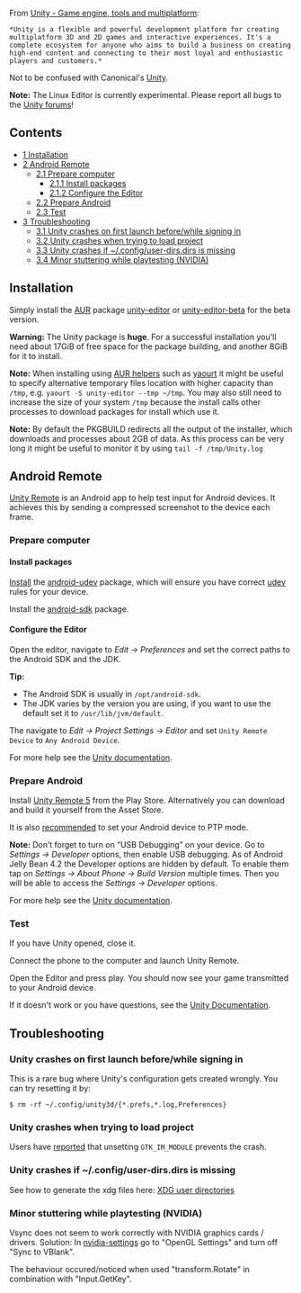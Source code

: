 From [Unity - Game engine, tools and multiplatform](https://unity3d.com/unity):

	*Unity is a flexible and powerful development platform for creating multiplatform 3D and 2D games and interactive experiences. It's a complete ecosystem for anyone who aims to build a business on creating high-end content and connecting to their most loyal and enthusiastic players and customers.*

Not to be confused with Canonical's [Unity](/index.php/Unity "Unity").

**Note:** The Linux Editor is currently experimental. Please report all bugs to the [Unity forums](http://forum.unity3d.com/forums/linux-editor-support-feedback-experimental.93/)!

## Contents

*   [1 Installation](#Installation)
*   [2 Android Remote](#Android_Remote)
    *   [2.1 Prepare computer](#Prepare_computer)
        *   [2.1.1 Install packages](#Install_packages)
        *   [2.1.2 Configure the Editor](#Configure_the_Editor)
    *   [2.2 Prepare Android](#Prepare_Android)
    *   [2.3 Test](#Test)
*   [3 Troubleshooting](#Troubleshooting)
    *   [3.1 Unity crashes on first launch before/while signing in](#Unity_crashes_on_first_launch_before.2Fwhile_signing_in)
    *   [3.2 Unity crashes when trying to load project](#Unity_crashes_when_trying_to_load_project)
    *   [3.3 Unity crashes if ~/.config/user-dirs.dirs is missing](#Unity_crashes_if_.7E.2F.config.2Fuser-dirs.dirs_is_missing)
    *   [3.4 Minor stuttering while playtesting (NVIDIA)](#Minor_stuttering_while_playtesting_.28NVIDIA.29)

## Installation

Simply install the [AUR](/index.php/AUR "AUR") package [unity-editor](https://aur.archlinux.org/packages/unity-editor/) or [unity-editor-beta](https://aur.archlinux.org/packages/unity-editor-beta/) for the beta version.

**Warning:** The Unity package is **huge**. For a successful installation you'll need about 17GiB of free space for the package building, and another 8GiB for it to install.

**Note:** When installing using [AUR helpers](/index.php/AUR_helpers "AUR helpers") such as [yaourt](https://aur.archlinux.org/packages/yaourt/) it might be useful to specify alternative temporary files location with higher capacity than `/tmp`, e.g. `yaourt -S unity-editor --tmp ~/tmp`. You may also still need to increase the size of your system `/tmp` because the install calls other processes to download packages for install which use it.

**Note:** By default the PKGBUILD redirects all the output of the installer, which downloads and processes about 2GB of data. As this process can be very long it might be useful to monitor it by using `tail -f /tmp/Unity.log`

## Android Remote

[Unity Remote](http://docs.unity3d.com/Manual/UnityRemote5.html) is an Android app to help test input for Android devices. It achieves this by sending a compressed screenshot to the device each frame.

### Prepare computer

#### Install packages

[Install](/index.php/Install "Install") the [android-udev](https://www.archlinux.org/packages/?name=android-udev) package, which will ensure you have correct [udev](/index.php/Udev "Udev") rules for your device.

Install the [android-sdk](https://aur.archlinux.org/packages/android-sdk/) package.

#### Configure the Editor

Open the editor, navigate to *Edit -> Preferences* and set the correct paths to the Android SDK and the JDK.

**Tip:**

*   The Android SDK is usually in `/opt/android-sdk`.
*   The JDK varies by the version you are using, if you want to use the default set it to `/usr/lib/jvm/default`.

The navigate to *Edit -> Project Settings -> Editor* and set `Unity Remote Device` to `Any Android Device`.

For more help see the [Unity documentation](http://docs.unity3d.com/Manual/android-sdksetup.html).

### Prepare Android

Install [Unity Remote 5](https://play.google.com/store/apps/details?id=com.unity3d.genericremote) from the Play Store. Alternatively you can download and build it yourself from the Asset Store.

It is also [recommended](http://www.howtogeek.com/192732/android-usb-connections-explained-mtp-ptp-and-usb-mass-storage/) to set your Android device to PTP mode.

**Note:** Don’t forget to turn on “USB Debugging” on your device. Go to *Settings -> Developer* options, then enable USB debugging. As of Android Jelly Bean 4.2 the Developer options are hidden by default. To enable them tap on *Settings -> About Phone -> Build Version* multiple times. Then you will be able to access the *Settings -> Developer* options.

For more help see the [Unity documentation](http://docs.unity3d.com/Manual/UnityRemote5.html).

### Test

If you have Unity opened, close it.

Connect the phone to the computer and launch Unity Remote.

Open the Editor and press play. You should now see your game transmitted to your Android device.

If it doesn't work or you have questions, see the [Unity Documentation](http://docs.unity3d.com/Manual/UnityRemote5.html).

## Troubleshooting

### Unity crashes on first launch before/while signing in

This is a rare bug where Unity's configuration gets created wrongly. You can try resetting it by:

 `$ rm -rf ~/.config/unity3d/{*.prefs,*.log,Preferences} ` 

### Unity crashes when trying to load project

Users have [reported](http://forum.unity3d.com/threads/unity-on-arch-manjaro-linux.350315/page-3#post-2271637) that unsetting `GTK_IM_MODULE` prevents the crash.

### Unity crashes if ~/.config/user-dirs.dirs is missing

See how to generate the xdg files here: [XDG user directories](/index.php/XDG_user_directories "XDG user directories")

### Minor stuttering while playtesting (NVIDIA)

Vsync does not seem to work correctly with NVIDIA graphics cards / drivers. Solution: In [nvidia-settings](https://www.archlinux.org/packages/?name=nvidia-settings) go to "OpenGL Settings" and turn off "Sync to VBlank".

The behaviour occured/noticed when used "transform.Rotate" in combination with "Input.GetKey".